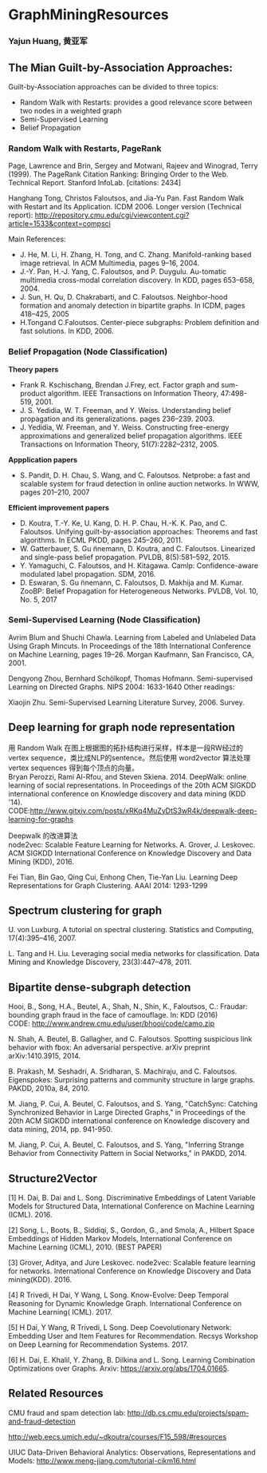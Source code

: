 # GraphMiningResources
### Yajun Huang, 黄亚军

## The Mian Guilt-by-Association Approaches: 
Guilt-by-Association approaches can be divided to three topics:
- Random Walk with Restarts: provides a good relevance score between two nodes in a weighted graph
- Semi-Supervised Learning
- Belief Propagation

### Random Walk with Restarts, PageRank
Page, Lawrence and Brin, Sergey and Motwani, Rajeev and Winograd, Terry (1999). The PageRank Citation Ranking: Bringing Order to the Web. Technical Report. Stanford InfoLab. [citations: 2434]

Hanghang Tong, Christos Faloutsos, and Jia-Yu Pan. Fast Random Walk with Restart and Its Application. ICDM 2006. Longer version (Technical report): http://repository.cmu.edu/cgi/viewcontent.cgi?article=1533&context=compsci

Main References:
- J. He, M. Li, H. Zhang, H. Tong, and C. Zhang. Manifold-ranking based image retrieval. In ACM Multimedia, pages 9–16, 2004.
- J.-Y. Pan, H.-J. Yang, C. Faloutsos, and P. Duygulu. Au-tomatic multimedia cross-modal correlation discovery. In KDD, pages 653–658, 2004.
- J. Sun, H. Qu, D. Chakrabarti, and C. Faloutsos. Neighbor-hood formation and anomaly detection in bipartite graphs. In ICDM, pages 418–425, 2005
- H.Tongand C.Faloutsos. Center-piece subgraphs: Problem definition and fast solutions. In KDD, 2006.

### Belief Propagation (Node Classification)

__Theory papers__

- Frank R. Kschischang, Brendan J.Frey, ect. Factor graph and sum-product algorithm. IEEE Transactions on Information Theory, 47:498-519, 2001.
- J. S. Yedidia, W. T. Freeman, and Y. Weiss. Understanding
belief propagation and its generalizations. pages 236–239. 2003.
- J. Yedidia, W. Freeman, and Y. Weiss. Constructing free-energy approximations and generalized belief propagation algorithms. IEEE Transactions on Information Theory, 51(7):2282–2312, 2005.

__Appplication papers__
- S. Pandit, D. H. Chau, S. Wang, and C. Faloutsos. Netprobe: a fast and scalable system for fraud detection in online auction networks. In WWW, pages 201–210, 2007

__Efficient improvement papers__
- D. Koutra, T.-Y. Ke, U. Kang, D. H. P. Chau, H.-K. K. Pao, and C. Faloutsos. Unifying guilt-by-association approaches: Theorems and fast algorithms. In ECML PKDD, pages 245–260, 2011.
- W. Gatterbauer, S. Gu ̈nnemann, D. Koutra, and C. Faloutsos. Linearized and single-pass belief propagation. PVLDB, 8(5):581–592, 2015. 
- Y. Yamaguchi, C. Faloutsos, and H. Kitagawa. Camlp: Confidence-aware modulated label propagation. SDM, 2016.
- D. Eswaran, S. Gu ̈nnemann, C. Faloutsos, D. Makhija and M. Kumar. ZooBP: Belief Propagation for Heterogeneous Networks. PVLDB, Vol. 10, No. 5, 2017

### Semi-Supervised Learning (Node Classification)

Avrim Blum and Shuchi Chawla. Learning from Labeled and Unlabeled Data Using Graph Mincuts. In Proceedings of the 18th International Conference on Machine Learning, pages 19–26. Morgan Kaufmann, San Francisco, CA, 2001.

Dengyong Zhou, Bernhard Schölkopf, Thomas Hofmann. Semi-supervised Learning on Directed Graphs. NIPS 2004: 1633-1640
Other readings:

Xiaojin Zhu. Semi-Supervised Learning Literature Survey, 2006. Survey.

## Deep learning for graph node representation
用 Random Walk 在图上根据图的拓扑结构进行采样，样本是一段RW经过的 vertex sequence，类比成NLP的sentence。然后使用 word2vector 算法处理 vertex sequences 得到每个顶点的向量。</br>
Bryan Perozzi, Rami Al-Rfou, and Steven Skiena. 2014. DeepWalk: online learning of social representations. In Proceedings of the 20th ACM SIGKDD international conference on Knowledge discovery and data mining (KDD '14).</br> CODE:http://www.gitxiv.com/posts/xRKq4MuZyDtS3wR4k/deepwalk-deep-learning-for-graphs

Deepwalk 的改进算法 </br>
node2vec: Scalable Feature Learning for Networks. A. Grover, J. Leskovec. ACM SIGKDD International Conference on Knowledge Discovery and Data Mining (KDD), 2016.

Fei Tian, Bin Gao, Qing Cui, Enhong Chen, Tie-Yan Liu. Learning Deep Representations for Graph Clustering. AAAI 2014: 1293-1299

## Spectrum clustering for graph

U. von Luxburg. A tutorial on spectral clustering. Statistics and Computing, 17(4):395–416, 2007.

L. Tang and H. Liu. Leveraging social media networks for classification. Data Mining and Knowledge Discovery, 23(3):447–478, 2011.

## Bipartite dense-subgraph detection

Hooi, B., Song, H.A., Beutel, A., Shah, N., Shin, K., Faloutsos, C.: Fraudar: bounding graph fraud in the face of camouflage. In: KDD (2016) </br>
CODE: http://www.andrew.cmu.edu/user/bhooi/code/camo.zip

N. Shah, A. Beutel, B. Gallagher, and C. Faloutsos. Spotting suspicious link behavior with fbox: An adversarial perspective. arXiv preprint arXiv:1410.3915, 2014.

B. Prakash, M. Seshadri, A. Sridharan, S. Machiraju, and C. Faloutsos. Eigenspokes: Surprising patterns and community structure in large graphs. PAKDD, 2010a, 84, 2010.

M. Jiang, P. Cui, A. Beutel, C. Faloutsos, and S. Yang, "CatchSync: Catching Synchronized Behavior in Large Directed Graphs," in Proceedings of the 20th ACM SIGKDD international conference on Knowledge discovery and data mining, 2014, pp. 941-950.

M. Jiang, P. Cui, A. Beutel, C. Faloutsos, and S. Yang, "Inferring Strange Behavior from Connectivity Pattern in Social Networks," in PAKDD, 2014.

## Structure2Vector
[1] H. Dai, B. Dai and L. Song. Discriminative Embeddings of Latent Variable Models for Structured Data, International Conference on Machine Learning (ICML). 2016.

[2] Song, L., Boots, B., Siddiqi, S., Gordon, G., and Smola, A., Hilbert Space Embeddings of Hidden Markov Models, International Conference on Machine Learning (ICML), 2010. (BEST PAPER)

[3] Grover, Aditya, and Jure Leskovec. node2vec: Scalable feature learning for networks. International Conference on Knowledge Discovery and Data mining(KDD). 2016.

[4] R Trivedi, H Dai, Y Wang, L Song. Know-Evolve: Deep Temporal Reasoning for Dynamic Knowledge Graph. International Conference on Machine Learning( ICML). 2017.

[5] H Dai, Y Wang, R Trivedi, L Song. Deep Coevolutionary Network: Embedding User and Item Features for Recommendation. Recsys Workshop on Deep Learning for Recommendation Systems. 2017.

[6] H. Dai, E. Khalil, Y. Zhang, B. Dilkina and L. Song.  Learning Combination Optimizations over Graphs. Arxiv: https://arxiv.org/abs/1704.01665.

## Related Resources

CMU fraud and spam detection lab: http://db.cs.cmu.edu/projects/spam-and-fraud-detection

http://web.eecs.umich.edu/~dkoutra/courses/F15_598/#resources

UIUC Data-Driven Behavioral Analytics: Observations, Representations and Models: http://www.meng-jiang.com/tutorial-cikm16.html
